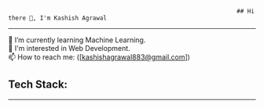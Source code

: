                                                                      ## Hi there 👋, I'm Kashish Agrawal

<!--
**AgrawalKashish/AgrawalKashish** is a ✨ _special_ ✨ repository because its `README.md` (this file) appears on your GitHub profile.

Here are some ideas to get you started:

- 🔭 I’m currently working on Machine Learning Projects.

- 👯 I’m looking to collaborate on ...
- 🤔 I’m looking for help with ...
- 💬 Ask me about ...
- 📫 How to reach me: ...
- 😄 Pronouns: ...
- ⚡ Fun fact: ...
-->
-----
🌱 I’m currently learning Machine Learning.<br />
👀 I'm interested in Web Development.<br />
📫 How to reach me: ([kashishagrawal883@gmail.com])

## Tech Stack:
-----
